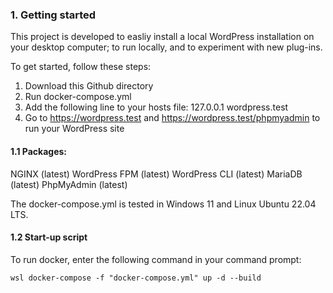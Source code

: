 ### 1. Getting started

This project is developed to easliy install a local WordPress installation on your desktop computer; to run locally, and to experiment with new plug-ins.

To get started, follow these steps:

1. Download this Github directory
2. Run docker-compose.yml
3. Add  the following line to your hosts file:
   127.0.0.1 wordpress.test
4. Go to https://wordpress.test and https://wordpress.test/phpmyadmin to run your WordPress site

#### 1.1 Packages:

NGINX (latest)
WordPress FPM (latest)
WordPress CLI (latest)
MariaDB (latest)
PhpMyAdmin (latest)

The docker-compose.yml is tested in Windows 11 and Linux Ubuntu 22.04 LTS.

#### 1.2 Start-up script

To run docker, enter the following command in your command prompt:

```
wsl docker-compose -f "docker-compose.yml" up -d --build
```
